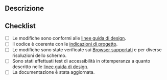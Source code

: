 <!--- IMPORTANTE: Rivedi [come contribuire](../CONTRIBUTING.md) nel caso tu non l'abbia già fatto. -->
<!--- Inserisci una sintesi delle modifiche nel titolo qui sopra -->

## Descrizione
<!--- Descrivi le modifiche in dettaglio -->
<!--- Se necessario, aggiungi "Fixes #XX" per chiudere automaticamente la issue indicata in caso di approvazione. -->

## Checklist
<!--- Controlla i punti seguenti, e inserisci una `x` nei campi d'interesse. -->
- [ ] Le modifiche sono conformi alle [linee guida di design](https://design-italia.readthedocs.io/it/stable/index.html).
- [ ] Il codice è coerente con le [indicazioni di progetto](https://italia.github.io/bootstrap-italia/docs/come-iniziare/).
- [ ] Le modifiche sono state verificate sui [Browser supportati](https://getbootstrap.com/docs/4.0/getting-started/browsers-devices/) e per diverse risoluzioni dello schermo.
- [ ] Sono stati effettuati test di accessibilità in ottemperanza a quanto descritto nelle [linee guida di design](https://design-italia.readthedocs.io/it/stable/doc/service-design/accessibilita.html).
- [ ] La documentazione è stata aggiornata.

<!-- Se qualcosa non è chiaro, contattaci sullo Slack di Developers Italia (https://developersitalia.slack.com/messages/C7VPAUVB3)! -->

